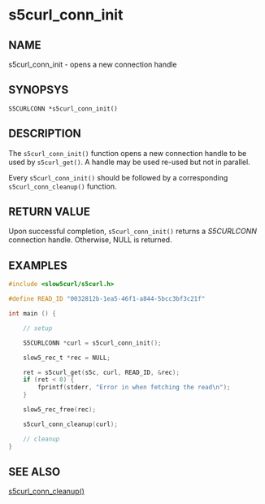 # s5curl_conn_init

## NAME
s5curl_conn_init - opens a new connection handle

## SYNOPSYS
`S5CURLCONN *s5curl_conn_init()`

## DESCRIPTION
The `s5curl_conn_init()` function opens a new connection handle to be used by `s5curl_get()`. A handle may be used re-used but not in parallel.

Every `s5curl_conn_init()` should be followed by a corresponding `s5curl_conn_cleanup()` function.

## RETURN VALUE
Upon successful completion, `s5curl_conn_init()` returns a *S5CURLCONN* connection handle. Otherwise, NULL is returned.

## EXAMPLES
```c
#include <slow5curl/s5curl.h>

#define READ_ID "0032812b-1ea5-46f1-a844-5bcc3bf3c21f"

int main () {

    // setup

    S5CURLCONN *curl = s5curl_conn_init();

    slow5_rec_t *rec = NULL;

    ret = s5curl_get(s5c, curl, READ_ID, &rec);
    if (ret < 0) {
        fprintf(stderr, "Error in when fetching the read\n");
    }

    slow5_rec_free(rec);

    s5curl_conn_cleanup(curl);

    // cleanup
}
```

## SEE ALSO
[s5curl_conn_cleanup()](s5curl_conn_cleanup.md)